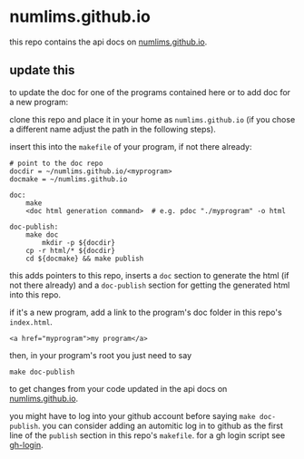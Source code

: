 # numlims.github.io

this repo contains the api docs on [numlims.github.io](https://numlims.github.io/).

## update this

to update the doc for one of the programs contained here or to add doc
for a new program:

clone this repo and place it in your home as `numlims.github.io` (if
you chose a different name adjust the path in the following steps).

insert this into the `makefile` of your program, if not there already:

```
# point to the doc repo
docdir = ~/numlims.github.io/<myprogram>
docmake = ~/numlims.github.io

doc:
	make
	<doc html generation command>  # e.g. pdoc "./myprogram" -o html

doc-publish:
	make doc
        mkdir -p ${docdir}
	cp -r html/* ${docdir}
	cd ${docmake} && make publish
```

this adds pointers to this repo, inserts a `doc` section to generate
the html (if not there already) and a `doc-publish` section for
getting the generated html into this repo.

if it's a new program, add a link to the program's doc folder in this
repo's `index.html`.

```
<a href="myprogram">my program</a>
```

then, in your program's root you just need to say

```
make doc-publish
```

to get changes from your code updated in the api docs on
[numlims.github.io](https://numlims.github.io/).

you might have to log into your github account before saying `make
doc-publish`. you can consider adding an automitic log in to github as
the first line of the `publish` section in this repo's `makefile`. for
a gh login script see
[gh-login](https://github.com/numlims/limsbin/blob/main/gh-login).